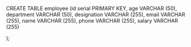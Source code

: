 

CREATE TABLE employee (id serial PRIMARY KEY,
age VARCHAR (50),
department VARCHAR (50),
designation VARCHAR (255),
email VARCHAR (255),
name VARCHAR (255),
phone VARCHAR (255),
salary VARCHAR (255)

);